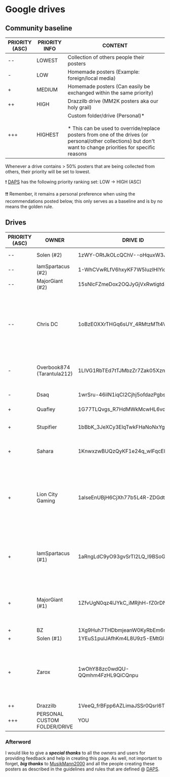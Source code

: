 # Google drives

## Community baseline

| PRIORITY <br /> (ASC) | PRIORITY INFO | CONTENT |
|--- | --- | --- |
| --  | LOWEST | Collection of others people their posters |
| -  | LOW | Homemade posters (Example: foreign/local media) |
| +  | MEDIUM | Homemade posters (Can easily be exchanged within the same priority) |
| ++  | HIGH | Drazzilb drive (MM2K posters aka our holy grail) |
| +++  | HIGHEST | Custom folder/drive (Personal)* <br /><br />* This can be used to override/replace posters from one of the drives (or personal/other collections) but don't want to change priorities for specific reasons |

Whenever a drive contains > 50% posters that are being collected from others, their priority will be set to lowest.

❗ [DAPS](https://github.com/Drazzilb08/daps) has the following priority ranking set: LOW -> HIGH (ASC)

❗❗ Remember, it remains a personal preference when using the recommendations posted below, this only serves as a baseline and is by no means the golden rule.

## Drives

| PRIORITY <br /> (ASC) | OWNER | DRIVE ID | CONTENT | ACK | OWNER FEEDBACK |
|--- | --- | --- | --- | --- | --- |
| -- | Solen (#2)| 1zWY-ORtJkOLcQChV--oHquxW3JCow1zm | Collection of others |❔|  |
| -- | IamSpartacus (#2) | 1-WhCVwRLfV6hxyKF7W5IuzIHIYicCdAv | Collection of others |:white_check_mark:|  |
| -- | MajorGiant (#2) | 15sNlcFZmeDox2OQJyGjVxRwtigtd82Ru | Collection of others | :white_check_mark: |  |
| -- | Chris DC | 1oBzEOXXrTHGq6sUY_4RMtzMTt4VHyeJp | Collection of others | :white_check_mark: | <li>Homemade</li> <br /> <li>Personal favorites</li> <br /> <li>Collection of others</li> | 
| - | Overbook874 (Tarantula212)| 1LIVG1RbTEd7tTJMbzZr7Zak05XznLFia | Homemade <br /> (Mostly Bollywood/Indian media) | ❔ |   |
| - | Dsaq| 1wrSru-46iIN1iqCl2Cjhj5ofdazPgbsz | Homemade <br /> (Mostly Dutch media) | ❔ |   |
| + | Quafley | 1G77TLQvgs_R7HdMWkMcwHL6vd_96cMp7 | ❔ | ❔ |  |
| + | Stupifier | 1bBbK_3JeXCy3ElqTwkFHaNoNxYgqtLug | Homemade | :white_check_mark: | To be placed as low as possible | 
| + | Sahara | 1KnwxzwBUQzQyKF1e24q_wlFqcER9xYHM | Homemade | :white_check_mark: | +1 rank with Stupifier | 
| + | Lion City Gaming | 1alseEnUBjH6CjXh77b5L4R-ZDGdtOMFr | Homemade | :white_check_mark: | <li>+1 rank with Sahara</li> <br /> <li>Can contain white text versions of black text MM2K posters</li> | 
| + | IamSpartacus (#1) | 1aRngLdC9yO93gvSrTI2LQ_I9BSoGD-7o | Homemade | :white_check_mark: | Can contain white text versions of black text MM2K posters |
| + | MajorGiant (#1) | 1ZfvUgN0qz4lJYkC_iMRjhH-fZ0rDN_Yu | Homemade | :white_check_mark: | <li>Can contain white text versions of black text MM2K posters</li> |
| + | BZ | 1Xg9Huh7THDbmjeanW0KyRbEm6mGn_jm8 | Homemade | :white_check_mark: |  |
| + | Solen (#1)| 1YEuS1pulJAfhKm4L8U9z5-EMtGl-d2s7| Homemade | ❔ |  |
| + | Zarox | 1wOhY88zc0wdQU-QQmhm4FzHL9QiCQnpu | Homemade | :white_check_mark: | <li>[TPDB](https://theposterdb.com/user/zarox)</li> <br /> <li>Can contain white text versions of black text MM2K posters</li> |
| ++ | Drazzilb | 1VeeQ_frBFpp6AZLimaJSSr0Qsrl6Tb7z | MM2K | :white_check_mark: |  |
| +++ | PERSONAL CUSTOM FOLDER/DRIVE | YOU | PERSONAL | :white_check_mark: |  |

### Afterword

I would like to give a ***special thanks*** to all the owners and users for providing feedback and help in creating this page.
As well, not important to forget, ***big thanks*** to [MusikMann2000](https://theposterdb.com/user/musikmann2000) and all the people creating these posters as described in the guidelines and rules that are defined @ [DAPS](https://github.com/Drazzilb08/daps).

